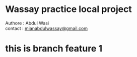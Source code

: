 # Wassay practice local project 
Authore : Abdul Wasi <br>
contact : mianabdulwassay@gmail.com
<br>
# this is branch feature 1 
